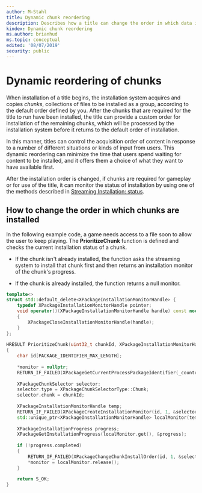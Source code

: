 ```yaml
---
author: M-Stahl
title: Dynamic chunk reordering
description: Describes how a title can change the order in which data is installed in response to user input.
kindex: Dynamic chunk reordering
ms.author: brianhud
ms.topic: conceptual
edited: '08/07/2019'
security: public
---
```


# Dynamic reordering of chunks 
   
  
When installation of a title begins, the installation system acquires and copies *chunks*, collections of files to be installed as a group, according to the default order defined by you. After the chunks that are required for the title to run have been installed, the title can provide a custom order for installation of the remaining chunks, which will be processed by the installation system before it returns to the default order of installation.  
   
  
In this manner, titles can control the acquisition order of content in response to a number of different situations or kinds of input from users. This dynamic reordering can minimize the time that users spend waiting for content to be installed, and it offers them a choice of what they want to have available first.  
   
  
After the installation order is changed, if chunks are required for gameplay or for use of the title, it can monitor the status of installation by using one of the methods described in [Streaming Installation: status](packaging-installstatus.md).  
   

## How to change the order in which chunks are installed  

In the following example code, a game needs access to a file soon to allow the user to keep playing. The **PrioritizeChunk** function is defined and checks the current installation status of a chunk.

* If the chunk isn't already installed, the function asks the streaming system to install that chunk first and then returns an installation monitor of the chunk's progress. 

* If the chunk is already installed, the function returns a null monitor.
  
```cpp   
template<> 
struct std::default_delete<XPackageInstallationMonitorHandle> { 
    typedef XPackageInstallationMonitorHandle pointer; 
    void operator()(XPackageInstallationMonitorHandle handle) const noexcept  
    {   
        XPackageCloseInstallationMonitorHandle(handle);  
    } 
}; 
 
HRESULT PrioritizeChunk(uint32_t chunkId, XPackageInstallationMonitorHandle* monitor) 
{ 
    char id[PACKAGE_IDENTIFIER_MAX_LENGTH]; 
 
    *monitor = nullptr; 
    RETURN_IF_FAILED(XPackageGetCurrentProcessPackageIdentifier(_countof(id), id)); 
 
    XPackageChunkSelector selector; 
    selector.type = XPackageChunkSelectorType::Chunk; 
    selector.chunk = chunkId; 
 
    XPackageInstallationMonitorHandle temp; 
    RETURN_IF_FAILED(XPackageCreateInstallationMonitor(id, 1, &selector, 1000, queue, &temp)); 
    std::unique_ptr<XPackageInstallationMonitorHandle> localMonitor(temp); 
 
    XPackageInstallationProgress progress; 
    XPackageGetInstallationProgress(localMonitor.get(), &progress); 
 
    if (!progress.completed) 
    { 
        RETURN_IF_FAILED(XPackageChangeChunkInstallOrder(id, 1, &selector)); 
        *monitor = localMonitor.release(); 
    } 
 
    return S_OK; 
} 
```        
  
  